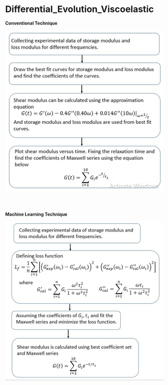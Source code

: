 # Differential_Evolution_Viscoelastic




<p><b>Conventional Technique</b></p>
<p align="center">
  <img src="CM_AA_Method.jpg" title="hover text">
</p>
<br/>
<br/>
<p><b>Machine Learning Technique</b></p>
<p align="center">
  <img src="ML_DE_Method.jpg" title="hover text">
</p>
